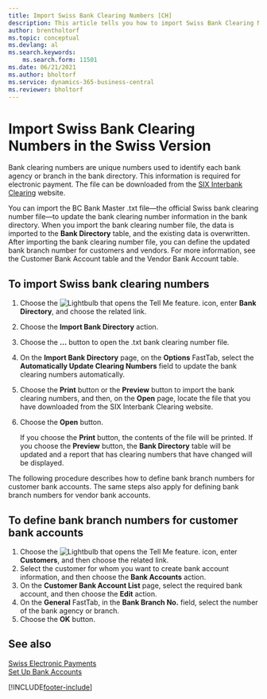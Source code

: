 ```yaml
---
title: Import Swiss Bank Clearing Numbers [CH]
description: This article tells you how to import Swiss Bank Clearing Numbers using the Swiss version of Business Central. 
author: brentholtorf
ms.topic: conceptual
ms.devlang: al
ms.search.keywords:
    ms.search.form: 11501
ms.date: 06/21/2021
ms.author: bholtorf
ms.service: dynamics-365-business-central
ms.reviewer: bholtorf
---
```

# Import Swiss Bank Clearing Numbers in the Swiss Version

Bank clearing numbers are unique numbers used to identify each bank agency or branch in the bank directory. This information is required for electronic payment. The file can be downloaded from the [SIX Interbank Clearing](https://go.microsoft.com/fwlink/?LinkId=145121) website.  

You can import the BC Bank Master .txt file—the official Swiss bank clearing number file—to update the bank clearing number information in the bank directory. When you import the bank clearing number file, the data is imported to the **Bank Directory** table, and the existing data is overwritten. After importing the bank clearing number file, you can define the updated bank branch number for customers and vendors. For more information, see the Customer Bank Account table and the Vendor Bank Account table.  

## To import Swiss bank clearing numbers  

1. Choose the ![Lightbulb that opens the Tell Me feature.](../../media/ui-search/search_small.png "Tell me what you want to do") icon, enter **Bank Directory**, and choose the related link.  
2. Choose the **Import Bank Directory** action.  
3. Choose the **...** button to open the .txt bank clearing number file.
4. On the **Import Bank Directory** page, on the **Options** FastTab, select the **Automatically Update Clearing Numbers** field to update the bank clearing numbers automatically.  
5. Choose the **Print** button or the **Preview** button to import the bank clearing numbers, and then, on the **Open** page, locate the file that you have downloaded from the SIX Interbank Clearing website.
6. Choose the **Open** button.  

   If you choose the **Print** button, the contents of the file will be printed. If you choose the **Preview** button, the **Bank Directory** table will be updated and a report that has clearing numbers that have changed will be displayed.  

The following procedure describes how to define bank branch numbers for customer bank accounts. The same steps also apply for defining bank branch numbers for vendor bank accounts.  

## To define bank branch numbers for customer bank accounts  

1. Choose the ![Lightbulb that opens the Tell Me feature.](../../media/ui-search/search_small.png "Tell me what you want to do") icon, enter **Customers**, and then choose the related link.  
2. Select the customer for whom you want to create bank account information, and then choose the **Bank Accounts** action.  
3. On the **Customer Bank Account List** page, select the required bank account, and then choose the **Edit** action.  
4. On the **General** FastTab, in the **Bank Branch No.** field, select the number of the bank agency or branch.  
5. Choose the **OK** button.  

## See also

[Swiss Electronic Payments](swiss-electronic-payments.md)  
[Set Up Bank Accounts](../../bank-how-setup-bank-accounts.md)

[!INCLUDE[footer-include](../../includes/footer-banner.md)]
